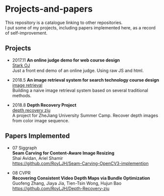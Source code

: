 # Projects-and-papers

This repository is a catalogue linking to other repositories.  
I put some of my projects, including papers implemented here, as a record of self-improvement.

## Projects
* 2017.11  **An online judge demo for web course design**   
[Stark OJ](https://github.com/RoyLJH/Online-Judge-demo---web)  
Just a front end demo of an online judge. Using raw JS and html.
  
* 2018.5 **An image retrieval system for search technology course design**   
[image retrieval](https://github.com/RoyLJH/OpenCV3-Image-Retrieval-System)  
Building a naive image retrieval system based on several traditional methods. 

* 2018.8 **Depth Recovery Project**  
[depth recovery zju](https://github.com/RoyLJH/Depth-Recovery-zju)  
A project for ZheJiang University Summer Camp. Recover depth images from color image sequence.


## Papers Implemented 

* 07 Siggraph   
**Seam Carving for Content-Aware Image Resizing**   
Shai Avidan,  Ariel Shamir  
https://github.com/RoyLJH/Seam-Carving-OpenCV3-implemention  

* 08 CVPR  
**Recovering Consistent Video Depth Maps via Bundle Optimization**   
Guofeng Zhang, Jiaya Jia, Tien-Tsin Wong, Hujun Bao  
https://github.com/RoyLJH/Depth-Recovery-zju
